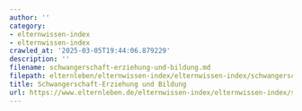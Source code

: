 ```yaml
---
author: ''
category:
- elternwissen-index
- elternwissen-index
crawled_at: '2025-03-05T19:44:06.879229'
description: ''
filename: schwangerschaft-erziehung-und-bildung.md
filepath: elternleben/elternwissen-index/elternwissen-index/schwangerschaft-erziehung-und-bildung.md
title: Schwangerschaft-Erziehung und Bildung
url: https://www.elternleben.de/elternwissen-index/elternwissen-index/schwangerschaft-erziehung-und-bildung/
---
```




